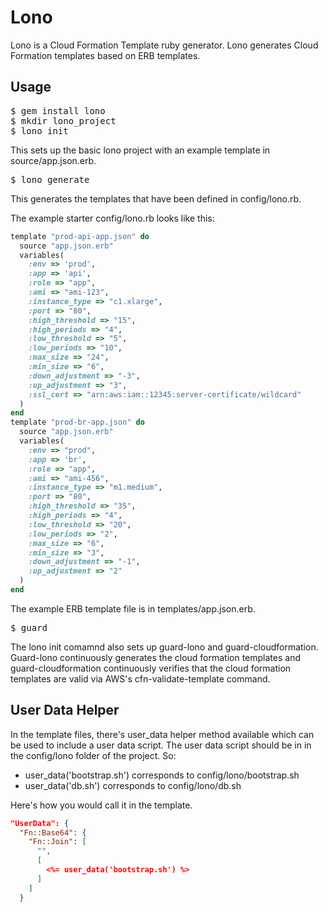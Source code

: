 # Lono

Lono is a Cloud Formation Template ruby generator.  Lono generates Cloud Formation templates based on ERB templates.

## Usage

<pre>
$ gem install lono
$ mkdir lono_project
$ lono init 
</pre>

This sets up the basic lono project with an example template in source/app.json.erb.

<pre>
$ lono generate
</pre>

This generates the templates that have been defined in config/lono.rb.

The example starter config/lono.rb looks like this:

```ruby
template "prod-api-app.json" do
  source "app.json.erb"
  variables(
    :env => 'prod',
    :app => 'api',
    :role => "app",
    :ami => "ami-123",
    :instance_type => "c1.xlarge",
    :port => "80",
    :high_threshold => "15",
    :high_periods => "4",
    :low_threshold => "5",
    :low_periods => "10",
    :max_size => "24",
    :min_size => "6",
    :down_adjustment => "-3",
    :up_adjustment => "3",
    :ssl_cert => "arn:aws:iam::12345:server-certificate/wildcard"
  )
end
template "prod-br-app.json" do
  source "app.json.erb"
  variables(
    :env => "prod",
    :app => 'br',
    :role => "app",
    :ami => "ami-456",
    :instance_type => "m1.medium",
    :port => "80",
    :high_threshold => "35",
    :high_periods => "4",
    :low_threshold => "20",
    :low_periods => "2",
    :max_size => "6",
    :min_size => "3",
    :down_adjustment => "-1",
    :up_adjustment => "2"
  )
end
```

The example ERB template file is in templates/app.json.erb.

<pre>
$ guard
</pre>

The lono init comamnd also sets up guard-lono and guard-cloudformation.  Guard-lono continuously generates the cloud formation templates and guard-cloudformation continuously verifies that the cloud formation templates are valid via AWS's cfn-validate-template command.

## User Data Helper

In the template files, there's user_data helper method available which can be used to include a user data script.  The user data script should be in in the config/lono folder of the project.  So:

* user_data('bootstrap.sh') corresponds to config/lono/bootstrap.sh
* user_data('db.sh') corresponds to config/lono/db.sh

Here's how you would call it in the template.

```json
"UserData": {
  "Fn::Base64": {
    "Fn::Join": [
      "",
      [
        <%= user_data('bootstrap.sh') %>
      ]
    ]
  }
```